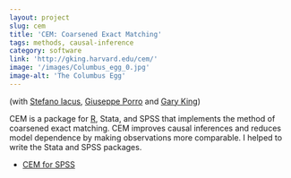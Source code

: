 ```yaml
---
layout: project
slug: cem
title: 'CEM: Coarsened Exact Matching'
tags: methods, causal-inference
category: software
link: 'http://gking.harvard.edu/cem/'
image: '/images/Columbus_egg_0.jpg'
image-alt: 'The Columbus Egg'
---
```


(with [Stefano Iacus][],  [Giuseppe Porro][] and [Gary King][])

CEM is a package for [R][], Stata, and SPSS that implements the method
of coarsened exact matching. CEM improves causal inferences and
reduces model dependence by making observations more comparable. I
helped to write the Stata and SPSS packages.

<!-- * [CEM homepage][home] -->
* [CEM for SPSS][cem-spss]

[home]: http://gking.harvard.edu/cem/
[Stefano Iacus]: http://www.economia.unimi.it/iacus
[Giuseppe Porro]: http://www.sp.units.it/Lists/Corpo%20docente/DispForm.aspx?ID=77
[Gary King]: http://gking.harvard.edu
[R]: http://www.r-project.com
[cem-spss]: http://projects.iq.harvard.edu/cem-spss/
